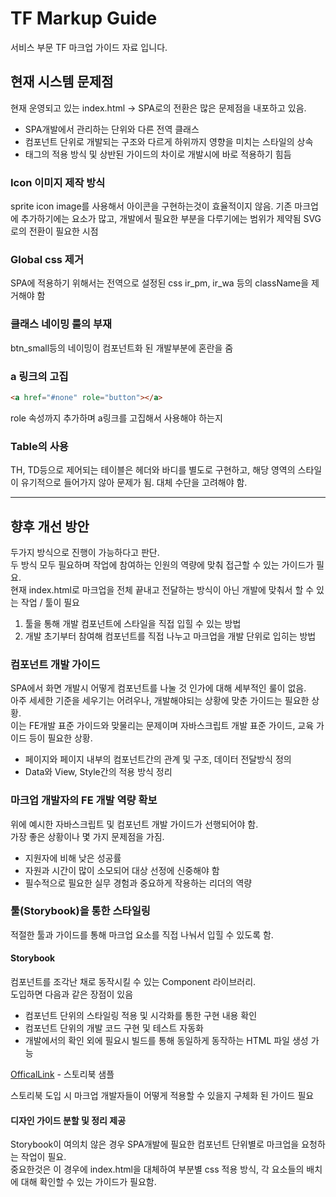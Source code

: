 # TF Markup Guide

서비스 부문 TF 마크업 가이드 자료 입니다.

## 현재 시스템 문제점

현재 운영되고 있는 index.html -> SPA로의 전환은 많은 문제점을 내포하고 있음.

- SPA개발에서 관리하는 단위와 다른 전역 클래스
- 컴포넌트 단위로 개발되는 구조와 다르게 하위까지 영향을 미치는 스타일의 상속
- 태그의 적용 방식 및 상반된 가이드의 차이로 개발시에 바로 적용하기 힘듬

### Icon 이미지 제작 방식

sprite icon image를 사용해서 아이콘을 구현하는것이 효율적이지 않음.
기존 마크업에 추가하기에는 요소가 많고, 개발에서 필요한 부분을 다루기에는 범위가 제약됨
SVG로의 전환이 필요한 시점

### Global css 제거

SPA에 적용하기 위해서는 전역으로 설정된 css ir_pm, ir_wa 등의 className을 제거해야 함

### 클래스 네이밍 룰의 부재

btn_small등의 네이밍이 컴포넌트화 된 개발부분에 혼란을 줌

### a 링크의 고집

```html
<a href="#none" role="button"></a>
```

role 속성까지 추가하며 a링크를 고집해서 사용해야 하는지

### Table의 사용

TH, TD등으로 제어되는 테이블은 헤더와 바디를 별도로 구현하고, 해당 영역의 스타일이 유기적으로 들어가지 않아 문제가 됨.
대체 수단을 고려해야 함.

---

## 향후 개선 방안

두가지 방식으로 진행이 가능하다고 판단.  
두 방식 모두 필요하며 작업에 참여하는 인원의 역량에 맞춰 접근할 수 있는 가이드가 필요.  
현재 index.html로 마크업을 전체 끝내고 전달하는 방식이 아닌 개발에 맞춰서 할 수 있는 작업 / 툴이 필요

1. 툴을 통해 개발 컴포넌트에 스타일을 직접 입힐 수 있는 방법
2. 개발 초기부터 참여해 컴포넌트를 직접 나누고 마크업을 개발 단위로 입히는 방법

### 컴포넌트 개발 가이드

SPA에서 화면 개발시 어떻게 컴포넌트를 나눌 것 인가에 대해 세부적인 룰이 없음.  
아주 세세한 기준을 세우기는 어려우나, 개발해야되는 상황에 맞춘 가이드는 필요한 상황.  
이는 FE개발 표준 가이드와 맞물리는 문제이며 자바스크립트 개발 표준 가이드, 교육 가이드 등이 필요한 상황.

- 페이지와 페이지 내부의 컴포넌트간의 관계 및 구조, 데이터 전달방식 정의
- Data와 View, Style간의 적용 방식 정리

### 마크업 개발자의 FE 개발 역량 확보

위에 예시한 자바스크립트 및 컴포넌트 개발 가이드가 선행되어야 함.  
가장 좋은 상황이나 몇 가지 문제점을 가짐.

- 지원자에 비해 낮은 성공률
- 자원과 시간이 많이 소모되어 대상 선정에 신중해야 함
- 필수적으로 필요한 실무 경험과 중요하게 작용하는 리더의 역량

### 툴(Storybook)을 통한 스타일링

적절한 툴과 가이드를 통해 마크업 요소를 직접 나눠서 입힐 수 있도록 함.

#### Storybook

컴포넌트를 조각난 채로 동작시킬 수 있는 Component 라이브러리.  
도입하면 다음과 같은 장점이 있음

- 컴포넌트 단위의 스타일링 적용 및 시각화를 통한 구현 내용 확인
- 컴포넌트 단위의 개발 코드 구현 및 테스트 자동화
- 개발에서의 확인 외에 필요시 빌드를 통해 동일하게 동작하는 HTML 파일 생성 가능

[OfficalLink](https://next--storybookjs.netlify.app/official-storybook/) - 스토리북 샘플

스토리북 도입 시 마크업 개발자들이 어떻게 적용할 수 있을지 구체화 된 가이드 필요

#### 디자인 가이드 분할 및 정리 제공

Storybook이 여의치 않은 경우 SPA개발에 필요한 컴포넌트 단위별로 마크업을 요청하는 작업이 필요.  
중요한것은 이 경우에 index.html을 대체하여 부분별 css 적용 방식, 각 요소들의 배치에 대해 확인할 수 있는 가이드가 필요함.
